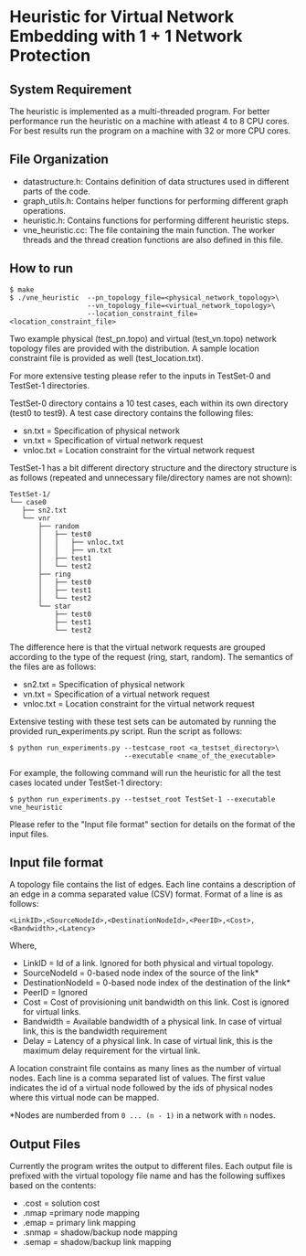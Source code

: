# Heuristic for Virtual Network Embedding with 1 + 1 Network Protection

## System Requirement
The heuristic is implemented as a multi-threaded program. For better performance
run the heuristic on a machine with atleast 4 to 8 CPU cores. For best results
run the program on a machine with 32 or more CPU cores.

## File Organization
  * datastructure.h: Contains definition of data structures used in different
    parts of the code.
  * graph_utils.h: Contains helper functions for performing different graph
    operations.
  * heuristic.h: Contains functions for performing different heuristic steps.
  * vne_heuristic.cc: The file containing the main function. The worker threads
    and the thread creation functions are also defined in this file.
## How to run
```
$ make
$ ./vne_heuristic  --pn_topology_file=<physical_network_topology>\ 
                   --vn_topology_file=<virtual_network_topology>\
                   --location_constraint_file=<location_constraint_file>
```

Two example physical (test_pn.topo) and virtual (test_vn.topo) network topology
files are provided with the distribution. A sample location constraint file is
provided as well (test_location.txt).

For more extensive testing please refer to the inputs in TestSet-0 and TestSet-1 
directories. 

TestSet-0 directory contains a 10 test cases, each within its own 
directory (test0 to test9). A test case directory contains the following files:
  * sn.txt = Specification of physical network
  * vn.txt = Specification of virtual network request
  * vnloc.txt = Location constraint for the virtual network request

TestSet-1 has a bit different directory structure and the directory structure is
as follows (repeated and unnecessary file/directory names are not shown):
```
TestSet-1/
└── case0
   ├── sn2.txt
   └── vnr
       ├── random
       │   ├── test0
       │   │   ├── vnloc.txt
       │   │   ├── vn.txt
       │   ├── test1
       │   └── test2
       ├── ring
       │   ├── test0
       │   ├── test1
       │   └── test2
       └── star
           ├── test0
           ├── test1
           └── test2
```
The difference here is that the virtual network requests are grouped according 
to the type of the request (ring, start, random). The semantics of the files
are as follows:
  * sn2.txt = Specification of physical network
  * vn.txt = Specification of a virtual network request
  * vnloc.txt = Location constraint for the virtual network request

Extensive testing with these test sets can be automated by running the provided
run_experiments.py script. Run the script as follows:
```
$ python run_experiments.py --testcase_root <a_testset_directory>\
                            --executable <name_of_the_executable>
```
For example, the following command will run the heuristic for all the test cases
located under TestSet-1 directory:
```
$ python run_experiments.py --testset_root TestSet-1 --executable vne_heuristic
```
Please refer to the  "Input file format" section for details on the format of 
the input files.

## Input file format

A topology file contains the list of edges. Each line contains a description of
an edge in a comma separated value (CSV) format. Format of a line is as follows:
```
<LinkID>,<SourceNodeId>,<DestinationNodeId>,<PeerID>,<Cost>,<Bandwidth>,<Latency>
```
Where,
  * LinkID = Id of a link. Ignored for both physical and virtual topology.
  * SourceNodeId = 0-based node index of the source of the link*
  * DestinationNodeId = 0-based node index of the destination of the link*
  * PeerID = Ignored
  * Cost = Cost of provisioning unit bandwidth on this link. Cost is ignored for
           virtual links.
  * Bandwidth = Available bandwidth of a physical link. In case of virtual link,
                this is the bandwidth requirement
  * Delay = Latency of a physical link. In case of virtual link, this is the
            maximum delay requirement for the virtual link.

A location constraint file contains as many lines as the number of virtual
nodes. Each line is a comma separated list of values. The first value indicates
the id of a virtual node followed by the ids of physical nodes where this
virtual node can be mapped.

*Nodes are numberded from `0 ... (n - 1)` in a network with `n` nodes.

## Output Files

Currently the program writes the output to different files. Each output file is
prefixed with the virtual topology file name and has the following suffixes
based on the contents:

* .cost = solution cost
* .nmap =primary node mapping
* .emap = primary link mapping
* .snmap = shadow/backup node mapping
* .semap = shadow/backup link mapping
